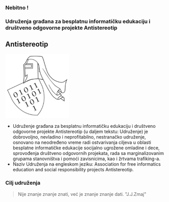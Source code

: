 ### Nebitno !

### Udruženja građana za besplatnu informatičku edukaciju i društveno odgovorne projekte Antistereotip

## Antistereotip

<p>
  <img src="https://github.com/antistereotip/antistereotip.github.io/blob/master/data/pics/antistereotiplogo.png" width="200"/>
</p>

- Udruženje građana za besplatnu informatičku edukaciju i društveno odgovorne projekte Antistereotip (u daljem tekstu: Udruženje) je dobrovoljno, nevladino i neprofitabilno, nestranačko udruženje, osnovano na neodređeno vreme radi ostvarivanja ciljeva u oblasti besplatne informatičke edukacije socijalno ugrožene omladine i dece, sprovođenja društveno odgovornih projekata, rada sa marginalizovanim grupama stanovništva i pomoći zavisnicima, kao i žrtvama trafiking-a.
- Naziv Udruženja na engleskom jeziku: Association for free informatics education and social responsibility projects Antistereotip.

### Cilj udruženja

> Nije znanje znanje znati, već je znanje znanje dati. "J.J.Zmaj"
